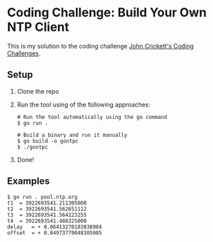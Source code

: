 # Coding Challenge: Build Your Own NTP Client

This is my solution to the coding challenge [John Crickett's Coding Challenges](https://codingchallenges.fyi/challenges/challenge-ntp).

## Setup

1. Clone the repo
1. Run the tool using of the following approaches:

    ```shell
    # Run the tool automatically using the go command
    $ go run .

    # Build a binary and run it manually
    $ go build -o gontpc
    $ ./gontpc
    ```
1. Done!


## Examples

```shell
$ go run . pool.ntp.org
t1	= 3922693541.211305000
t2	= 3922693541.562651112
t3	= 3922693541.564223255
t4	= 3922693541.488325000
delay	= + 0.06413270183838904
offset	= + 0.04973779048305005
```

